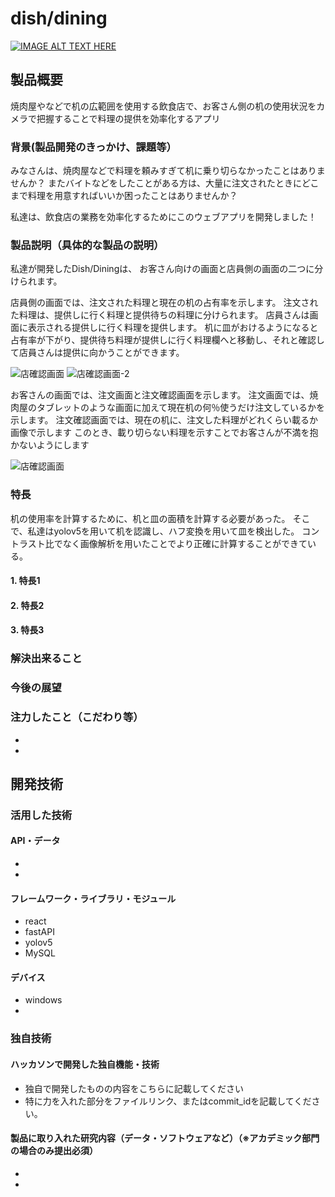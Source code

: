 # dish/dining

[![IMAGE ALT TEXT HERE](https://jphacks.com/wp-content/uploads/2022/08/JPHACKS2022_ogp.jpg)](https://www.youtube.com/watch?v=LUPQFB4QyVo)

## 製品概要
焼肉屋やなどで机の広範囲を使用する飲食店で、お客さん側の机の使用状況をカメラで把握することで料理の提供を効率化するアプリ


### 背景(製品開発のきっかけ、課題等）
みなさんは、焼肉屋などで料理を頼みすぎて机に乗り切らなかったことはありませんか？
またバイトなどをしたことがある方は、大量に注文されたときにどこまで料理を用意すればいいか困ったことはありませんか？

私達は、飲食店の業務を効率化するためにこのウェブアプリを開発しました！


### 製品説明（具体的な製品の説明）
私達が開発したDish/Diningは、
お客さん向けの画面と店員側の画面の二つに分けられます。

店員側の画面では、注文された料理と現在の机の占有率を示します。
注文された料理は、提供しに行く料理と提供待ちの料理に分けられます。
店員さんは画面に表示される提供しに行く料理を提供します。
机に皿がおけるようになると占有率が下がり、提供待ち料理が提供しに行く料理欄へと移動し、それと確認して店員さんは提供に向かうことができます。

![店確認画面](img/お店側　確認画面-1.png) 
![店確認画面-2](img/お店側　確認画面.png) 


お客さんの画面では、注文画面と注文確認画面を示します。
注文画面では、焼肉屋のタブレットのような画面に加えて現在机の何％使うだけ注文しているかを示します。
注文確認画面では、現在の机に、注文した料理がどれくらい載るか画像で示します
このとき、載り切らない料理を示すことでお客さんが不満を抱かないようにします

![店確認画面](img/お店側　確認画面-1.png) 
 


### 特長

机の使用率を計算するために、机と皿の面積を計算する必要があった。
そこで、私達はyolov5を用いて机を認識し、ハフ変換を用いて皿を検出した。
コントラスト比でなく画像解析を用いたことでより正確に計算することができている。

#### 1. 特長1



#### 2. 特長2
#### 3. 特長3

### 解決出来ること



### 今後の展望



### 注力したこと（こだわり等）
* 
* 

## 開発技術
### 活用した技術
#### API・データ
* 
* 

#### フレームワーク・ライブラリ・モジュール
* react
* fastAPI
* yolov5
* MySQL

#### デバイス
* windows
* 

### 独自技術
#### ハッカソンで開発した独自機能・技術
* 独自で開発したものの内容をこちらに記載してください
* 特に力を入れた部分をファイルリンク、またはcommit_idを記載してください。

#### 製品に取り入れた研究内容（データ・ソフトウェアなど）（※アカデミック部門の場合のみ提出必須）
* 
* 
